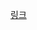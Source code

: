 [링크](https://heethehope.tistory.com/entry/Gof%EC%9D%98-%EB%94%94%EC%9E%90%EC%9D%B8%ED%8C%A8%ED%84%B4-%EB%B8%8C%EB%A6%BF%EC%A7%80-%ED%8C%A8%ED%84%B4)
